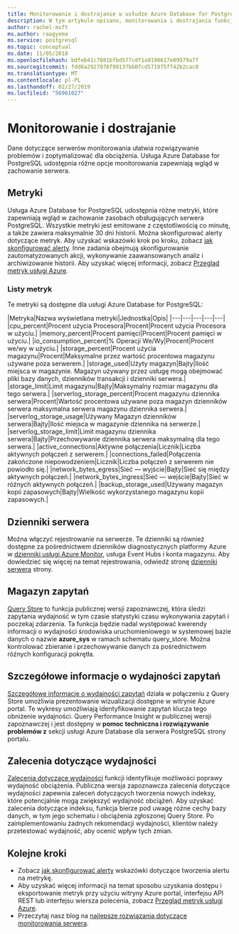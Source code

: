 ```yaml
---
title: Monitorowanie i dostrajanie w usłudze Azure Database for PostgreSQL
description: W tym artykule opisano, monitorowania i dostrajania funkcji w usłudze Azure Database for PostgreSQL.
author: rachel-msft
ms.author: raagyema
ms.service: postgresql
ms.topic: conceptual
ms.date: 11/05/2018
ms.openlocfilehash: bdfeb41c7881bfbd577cdf1a9190617e09979a7f
ms.sourcegitcommit: fdd6a2927976f99137bb0fcd571975ff42b2cac0
ms.translationtype: MT
ms.contentlocale: pl-PL
ms.lasthandoff: 02/27/2019
ms.locfileid: "56961027"
---
```

# <a name="monitor-and-tune"></a>Monitorowanie i dostrajanie
Dane dotyczące serwerów monitorowania ułatwia rozwiązywanie problemów i zoptymalizować dla obciążenia. Usługa Azure Database for PostgreSQL udostępnia różne opcje monitorowania zapewniają wgląd w zachowanie serwera.

## <a name="metrics"></a>Metryki
Usługa Azure Database for PostgreSQL udostępnia różne metryki, które zapewniają wgląd w zachowanie zasobach obsługujących serwera PostgreSQL. Wszystkie metryki jest emitowane z częstotliwością co minutę, a także zawiera maksymalnie 30 dni historii. Można skonfigurować alerty dotyczące metryk. Aby uzyskać wskazówki krok po kroku, zobacz [jak skonfigurować alerty](howto-alert-on-metric.md). Inne zadania obejmują skonfigurowanie zautomatyzowanych akcji, wykonywanie zaawansowanych analiz i archiwizowanie historii. Aby uzyskać więcej informacji, zobacz [Przegląd metryk usługi Azure](../monitoring-and-diagnostics/monitoring-overview-metrics.md).

### <a name="list-of-metrics"></a>Listy metryk
Te metryki są dostępne dla usługi Azure Database for PostgreSQL:

|Metryka|Nazwa wyświetlana metryki|Jednostka|Opis|
|---|---|---|---|---|
|cpu_percent|Procent użycia Procesora|Procent|Procent użycia Procesora w użyciu.|
|memory_percent|Procent pamięci|Procent|Procent pamięci w użyciu.|
|io_consumption_percent|% Operacji We/Wy|Procent|Procent we/wy w użyciu.|
|storage_percent|Procent użycia magazynu|Procent|Maksymalne przez wartość procentowa magazynu używane poza serwerem.|
|storage_used|Użyty magazyn|Bajty|Ilość miejsca w magazynie. Magazyn używany przez usługę mogą obejmować pliki bazy danych, dzienników transakcji i dzienniki serwera.|
|storage_limit|Limit magazynu|Bajty|Maksymalny rozmiar magazynu dla tego serwera.|
|serverlog_storage_percent|Procent magazynu dziennika serwera|Procent|Wartość procentowa używane poza magazyn dzienników serwera maksymalna serwera magazynu dziennika serwera.|
|serverlog_storage_usage|Używany Magazyn dzienników serwera|Bajty|Ilość miejsca w magazynie dziennika na serwerze.|
|serverlog_storage_limit|Limit magazynu dziennika serwera|Bajty|Przechowywanie dziennika serwera maksymalną dla tego serwera.|
|active_connections|Aktywne połączenia|Licznik|Liczba aktywnych połączeń z serwerem.|
|connections_failed|Połączenia zakończone niepowodzeniem|Licznik|Liczba połączeń z serwerem nie powiodło się.|
|network_bytes_egress|Sieć — wyjście|Bajty|Sieć się między aktywnych połączeń.|
|network_bytes_ingress|Sieć — wejście|Bajty|Sieć w różnych aktywnych połączeń.|
|backup_storage_used|Używany magazyn kopii zapasowych|Bajty|Wielkość wykorzystanego magazynu kopii zapasowych.|

## <a name="server-logs"></a>Dzienniki serwera
Można włączyć rejestrowanie na serwerze. Te dzienniki są również dostępne za pośrednictwem dzienników diagnostycznych platformy Azure w [dzienniki usługi Azure Monitor](../azure-monitor/log-query/log-query-overview.md), usługa Event Hubs i konta magazynu. Aby dowiedzieć się więcej na temat rejestrowania, odwiedź stronę [dzienniki serwera](concepts-server-logs.md) strony.

## <a name="query-store"></a>Magazyn zapytań
[Query Store](concepts-query-store.md) to funkcja publicznej wersji zapoznawczej, która śledzi zapytania wydajność w tym czasie statystyki czasu wykonywania zapytań i poczekaj zdarzenia. Ta funkcja będzie nadal występować kwerendy informacji o wydajności środowiska uruchomieniowego w systemowej bazie danych o nazwie **azure_sys** w ramach schematu query_store. Można kontrolować zbieranie i przechowywanie danych za pośrednictwem różnych konfiguracji pokrętła.

## <a name="query-performance-insight"></a>Szczegółowe informacje o wydajności zapytań
[Szczegółowe informacje o wydajności zapytań](concepts-query-performance-insight.md) działa w połączeniu z Query Store umożliwia prezentowanie wizualizacji dostępne w witrynie Azure portal. Te wykresy umożliwiają identyfikowanie zapytań klucza tego obniżenie wydajności. Query Performance Insight w publicznej wersji zapoznawczej i jest dostępny w **pomoc techniczna i rozwiązywanie problemów z** sekcji usługi Azure Database dla serwera PostgreSQL strony portalu.

## <a name="performance-recommendations"></a>Zalecenia dotyczące wydajności
[Zalecenia dotyczące wydajności](concepts-performance-recommendations.md) funkcji identyfikuje możliwości poprawy wydajność obciążenia. Publiczna wersja zapoznawcza zalecenia dotyczące wydajności zapewnia zaleceń dotyczących tworzenia nowych indeksy, które potencjalnie mogą zwiększyć wydajność obciążeń. Aby uzyskać zalecenia dotyczące indeksu, funkcja bierze pod uwagę różne cechy bazy danych, w tym jego schematu i obciążenia zgłoszonej Query Store. Po zaimplementowaniu żadnych rekomendacji wydajności, klientów należy przetestować wydajność, aby ocenić wpływ tych zmian. 

## <a name="next-steps"></a>Kolejne kroki
- Zobacz [jak skonfigurować alerty](howto-alert-on-metric.md) wskazówki dotyczące tworzenia alertu na metrykę.
- Aby uzyskać więcej informacji na temat sposobu uzyskania dostępu i eksportowanie metryk przy użyciu witryny Azure portal, interfejsu API REST lub interfejsu wiersza polecenia, zobacz [Przegląd metryk usługi Azure](../monitoring-and-diagnostics/monitoring-overview-metrics.md).
- Przeczytaj nasz blog na [najlepsze rozwiązania dotyczące monitorowania serwera](https://azure.microsoft.com/blog/best-practices-for-alerting-on-metrics-with-azure-database-for-postgresql-monitoring/).
